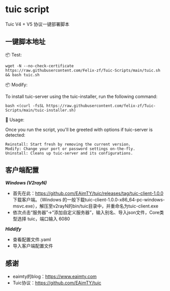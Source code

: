 # tuic script

Tuic V4 + V5 协议一键部署脚本

## 一键脚本地址
📦 Test:

```shell
wget -N --no-check-certificate https://raw.githubusercontent.com/Felix-zf/Tuic-Scripts/main/tuic.sh && bash tuic.sh
```
📦 Modify:

To install tuic-server using the tuic-installer, run the following command:
```
bash <(curl -fsSL https://raw.githubusercontent.com/felix-zf/Tuic-Scripts/main/tuic-installer.sh)
```
💬 Usage:

Once you run the script, you'll be greeted with options if tuic-server is detected:
```
Reinstall: Start fresh by removing the current version.
Modify: Change your port or password settings on-the-fly.
Uninstall: Cleans up tuic-server and its configurations.
```

## 客户端配置
***Windows (V2rayN)***
- 首先在此：https://github.com/EAimTY/tuic/releases/tag/tuic-client-1.0.0 下载客户端。（Windows 的一般下载tuic-client-1.0.0-x86_64-pc-windows-msvc.exe），解压至v2rayN的bin/tuic目录中，并重命名为tuic-client.exe
- 依次点击“服务器”→“添加自定义服务器”，输入别名、导入json文件，Core类型选择 tuic，端口输入 6080

***Hiddify***
- 查看配置文件.yaml
- 导入客户端配置文件

## 感谢
- eaimty的blog：https://www.eaimty.com
- Tuic协议：https://github.com/EAimTY/tuic

